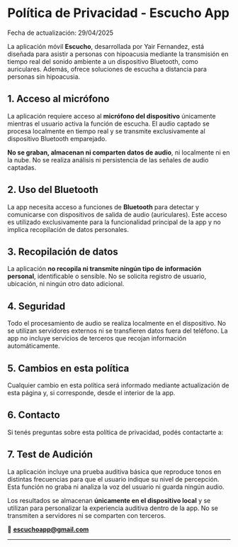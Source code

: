# Política de Privacidad - Escucho App

Fecha de actualización: 29/04/2025

La aplicación móvil **Escucho**, desarrollada por Yair Fernandez, está diseñada para asistir a personas con hipoacusia mediante la transmisión en tiempo real del sonido ambiente a un dispositivo Bluetooth, como auriculares. Además, ofrece soluciones de escucha a distancia para personas sin hipoacusia.

## 1. Acceso al micrófono

La aplicación requiere acceso al **micrófono del dispositivo** únicamente mientras el usuario activa la función de escucha. El audio captado se procesa localmente en tiempo real y se transmite exclusivamente al dispositivo Bluetooth emparejado.

**No se graban, almacenan ni comparten datos de audio**, ni localmente ni en la nube. No se realiza análisis ni persistencia de las señales de audio captadas.

## 2. Uso del Bluetooth

La app necesita acceso a funciones de **Bluetooth** para detectar y comunicarse con dispositivos de salida de audio (auriculares). Este acceso es utilizado exclusivamente para la funcionalidad principal de la app y no implica recopilación de datos personales.

## 3. Recopilación de datos

La aplicación **no recopila ni transmite ningún tipo de información personal**, identificable o sensible. No se solicita registro de usuario, ubicación, ni ningún otro dato adicional.

## 4. Seguridad

Todo el procesamiento de audio se realiza localmente en el dispositivo. No se utilizan servidores externos ni se transfieren datos fuera del teléfono. La app no incluye servicios de terceros que recojan información automáticamente.

## 5. Cambios en esta política

Cualquier cambio en esta política será informado mediante actualización de esta página y, si corresponde, desde el interior de la app.

## 6. Contacto

Si tenés preguntas sobre esta política de privacidad, podés contactarte a:

## 7. Test de Audición

La aplicación incluye una prueba auditiva básica que reproduce tonos en distintas frecuencias para que el usuario indique su nivel de percepción. Esta función no graba ni analiza la voz del usuario ni guarda ningún audio.

Los resultados se almacenan **únicamente en el dispositivo local** y se utilizan para personalizar la experiencia auditiva dentro de la app. No se transmiten a servidores ni se comparten con terceros.


📧 **escuchoapp@gmail.com**

---
